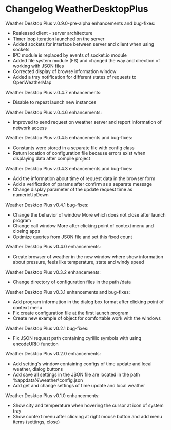 # Changelog WeatherDesktopPlus
Weather Desktop Plus v.0.9.0-pre-alpha enhancements and bug-fixes:
- Realeased client - server architecture
- Timer loop iteration launched on the server
- Added sockets for interface between server and client when using sockets
- IPC module is replaced by events of socket.io module
- Added file system module (FS) and changed the way and direction of working with JSON files
- Corrected display of browse information window
- Added a tray notification for different states of requests to OpenWeatherMap 

Weather Desktop Plus v.0.4.7 enhancements:
- Disable to repeat launch new instances

Weather Desktop Plus v.0.4.6 enhancements:
- Improved to send request on weather server and report information of network access

Weather Desktop Plus v.0.4.5 enhancements and bug-fixes:
- Constants were stored in a separate file with config class
- Return location of configuration file because errors exist when displaying data after compile project

Weather Desktop Plus v.0.4.3 enhancements and bug-fixes:
- Add the information about time of request data in the browser form
- Add a verification of params after confirm as a separate message
- Change display parameter of the update request time as numericUpDown

Weather Desktop Plus v0.4.1 bug-fixes:
- Change the behavior of window More which does not close after launch program
- Change call window More after clicking point of context menu and closing apps
- Optimize queries from JSON file and set this fixed count

Weather Desktop Plus v0.4.0 enhancements:
- Create browser of weather in the new window where show information about pressure, feels like temperature, state and windy speed

Weather Desktop Plus v0.3.2 enhancements:
- Change directory of configuration files in the path /data

Weather Desktop Plus v0.3.1 enhancements and bug-fixes:
- Add program information in the dialog box format after clicking point of context menu
- Fix create configuration file at the first launch program
- Create new example of object for comfortable work with the windows

Weather Desktop Plus v0.2.1 bug-fixes:
- Fix JSON request path containing cyrillic symbols with using encodeURI() function

Weather Desktop Plus v0.2.0 enhancements:
- Add setting's window containing configs of time update and local weather, dialog buttons
- Add save all settings in the JSON file are located in the path %appdata%\weather\config.json
- Add get and change settings of time update and local weather

Weather Desktop Plus v0.1.0 enhancements:
- Show city and temperature when hovering the cursor at icon of system tray
- Show context menu after clicking at right mouse button and add menu items (settings, close)
